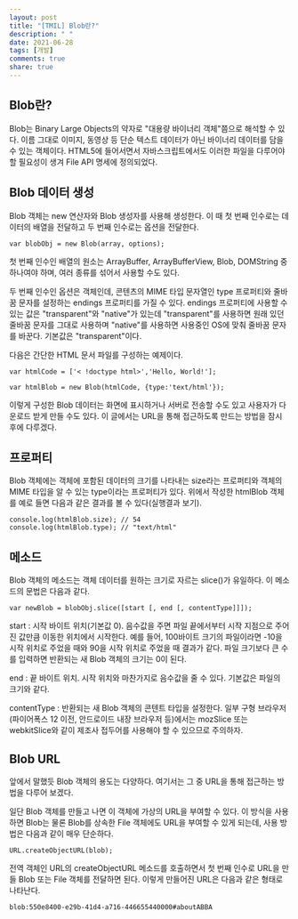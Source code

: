 ```yaml
---
layout: post
title: "[TMIL] Blob란?"
description: " "
date: 2021-06-28
tags: [개발]
comments: true
share: true
---
```


## Blob란?

Blob는 Binary Large Objects의 약자로 "대용량 바이너리 객체"쯤으로 해석할 수 있다. 이름 그대로 이미지, 동영상 등 단순 텍스트 데이터가 아닌 바이너리 데이터를 담을 수 있는 객체이다. HTML5에 들어서면서 자바스크립트에서도 이러한 파일을 다루어야 할 필요성이 생겨 File API 명세에 정의되었다.


## Blob 데이터 생성

Blob 객체는 new 연산자와 Blob 생성자를 사용해 생성한다. 이 때 첫 번째 인수로는 데이터의 배열을 전달하고 두 번째 인수로는 옵션을 전달한다.

    var blobObj = new Blob(array, options);

첫 번째 인수인 배열의 원소는 ArrayBuffer, ArrayBufferView, Blob, DOMString 중 하나여야 하며, 여러 종류를 섞어서 사용할 수도 있다. 

두 번째 인수인 옵션은 객체인데, 콘텐츠의 MIME 타입 문자열인 type 프로퍼티와 줄바꿈 문자를 설정하는 endings 프로퍼티를 가질 수 있다. endings 프로퍼티에 사용할 수 있는 값은 "transparent"와 "native"가 있는데 "transparent"를 사용하면 원래 있던 줄바꿈 문자를 그대로 사용하며 "native"를 사용하면 사용중인 OS에 맞춰 줄바꿈 문자를 바꾼다. 기본값은 "transparent"이다.

다음은 간단한 HTML 문서 파일를 구성하는 예제이다.

    var htmlCode = ['< !doctype html>','Hello, World!'];

    var htmlBlob = new Blob(htmlCode, {type:'text/html'});

이렇게 구성한 Blob 데이터는 화면에 표시하거나 서버로 전송할 수도 있고 사용자가 다운로드 받게 만들 수도 있다. 이 글에서는 URL을 통해 접근하도록 만드는 방법을 잠시 후에 다루겠다.

## 프로퍼티
Blob 객체에는 객체에 포함된 데이터의 크기를 나타내는 size라는 프로퍼티와 객체의 MIME 타입을 알 수 있는 type이라는 프로퍼티가 있다. 위에서 작성한 htmlBlob 객체를 예로 들면 다음과 같은 결과를 볼 수 있다(실행결과 보기).

    console.log(htmlBlob.size); // 54
    console.log(htmlBlob.type); // "text/html"

## 메소드

Blob 객체의 메소드는 객체 데이터를 원하는 크기로 자르는 slice()가 유일하다. 이 메소드의 문법은 다음과 같다.

    var newBlob = blobObj.slice([start [, end [, contentType]]]);

start : 시작 바이트 위치(기본값 0). 음수값을 주면 파일 끝에서부터 시작 지점으로 주어진 값만큼 이동한 위치에서 시작한다. 예를 들어, 100바이트 크기의 파일이라면 -10을 시작 위치로 주었을 때와 90을 시작 위치로 주었을 때 결과가 같다. 파일 크기보다 큰 수를 입력하면 반환되는 새 Blob 객체의 크기는 0이 된다.

end : 끝 바이트 위치. 시작 위치와 마찬가지로 음수값을 줄 수 있다. 기본값은 파일의 크기와 같다.

contentType : 반환되는 새 Blob 객체의 콘텐트 타입을 설정한다.
일부 구형 브라우저(파이어폭스 12 이전, 안드로이드 내장 브라우저 등)에서는 mozSlice 또는 webkitSlice와 같이 제조사 접두어를 사용해야 할 수 있으므로 주의하자.

## Blob URL
앞에서 말했듯 Blob 객체의 용도는 다양하다. 여기서는 그 중 URL을 통해 접근하는 방법을 다루어 보겠다.

일단 Blob 객체를 만들고 나면 이 객체에 가상의 URL을 부여할 수 있다. 이 방식을 사용하면 Blob는 물론 Blob를 상속한 File 객체에도 URL을 부여할 수 있게 되는데, 사용 방법은 다음과 같이 매우 단순하다.

    URL.createObjectURL(blob);

전역 객체인 URL의 createObjectURL 메소드를 호출하면서 첫 번째 인수로 URL을 만들 Blob 또는 File 객체를 전달하면 된다. 이렇게 만들어진 URL은 다음과 같은 형태로 나타난다.

    blob:550e8400-e29b-41d4-a716-446655440000#aboutABBA